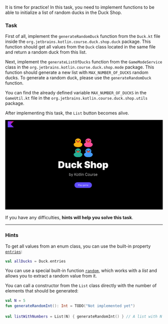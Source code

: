 It is time for practice! In this task, you need to implement 
functions to be able to initialize a list of random ducks in the Duck Shop.

### Task

First of all, implement the `generateRandomDuck` function from the `Duck.kt` file 
inside the `org.jetbrains.kotlin.course.duck.shop.duck` package. 
This function should get all values from the `Duck` class located in the same file and 
return a random duck from this list.

Next, implement the `generateListOfDucks` function from the `GameModeService` class in 
the `org.jetbrains.kotlin.course.duck.shop.mode` package. 
This function should generate a new list with `MAX_NUMBER_OF_DUCKS` random ducks. 
To generate a random duck, please use the `generateRandomDuck` function.

You can find the already defined variable `MAX_NUMBER_OF_DUCKS` 
in the `GameUtil.kt` file in the `org.jetbrains.kotlin.course.duck.shop.utils` package.

After implementing this task, the `List` button becomes alive.

<div class="hint" title="Click me to view the expected state of the application after completing this task">

![Current state](../../utils/src/main/resources/images/duck/shop/states/state_1.gif)

</div>

If you have any difficulties, **hints will help you solve this task**.

----

### Hints

<div class="hint" title="Click me to to learn how to get all values from an enum class">

  To get all values from an enum class, you can use the built-in property [`entries`](https://kotlinlang.org/docs/enum-classes.html#working-with-enum-constants):
```kotlin
val allDucks = Duck.entries
```
</div>


<div class="hint" title="Click me to learn how to get a random item from a list">

You can use a special built-in function [`random`](https://kotlinlang.org/api/latest/jvm/stdlib/kotlin.text/random.html), 
which works with a _list_ and allows you to extract a random value from it.
</div>

<div class="hint" title="Click me to learn how to create a list with N items">

You can call a constructor from the `List` class directly with the number of elements that should be generated:
```kotlin
val N = 5
fun generateRandomInt(): Int = TODO("Not implemented yet")

val listWithNumbers = List(N) { generateRandomInt() } // A list with N random integer numbers will be created
```
</div>
